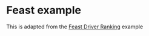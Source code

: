 # Feast example

This is adapted from the [Feast Driver Ranking](https://github.com/feast-dev/feast-gcp-driver-ranking-tutorial) example
